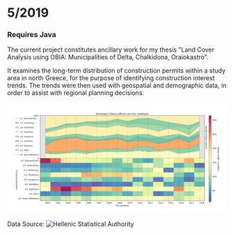 # 5/2019

### Requires Java

The current project constitutes ancillary work for my thesis "Land Cover Analysis using OBIA: Municipalities of Delta, Chalkidona, Oraiokastro".

It examines the long-term distribution of construction permits within a study area in north Greece, for the purpose of identifying construction interest trends. The trends were then used with geospatial and demographic data, in order to assist with regional planning decisions.  

![image](https://raw.githubusercontent.com/JosefDoun/Construction_Activity/master/plot.png)

Data Source: ![Hellenic Statistical Authority](https://www.statistics.gr/)
